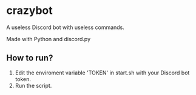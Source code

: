 # crazybot
A useless Discord bot with useless commands.

Made with Python and discord.py

## How to run?

1. Edit the enviroment variable 'TOKEN' in start.sh with your Discord bot token.
2. Run the script.
